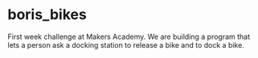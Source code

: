 # boris_bikes
First week challenge at Makers Academy. We are building a program that lets a person ask a docking station to release a bike and to dock a bike.
